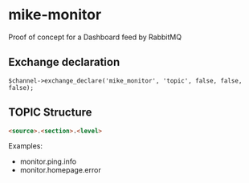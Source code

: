 # mike-monitor
Proof of concept for a Dashboard feed by RabbitMQ

## Exchange declaration
```
$channel->exchange_declare('mike_monitor', 'topic', false, false, false);
```

## TOPIC Structure
```html
<source>.<section>.<level>
```

Examples:

* monitor.ping.info
* monitor.homepage.error